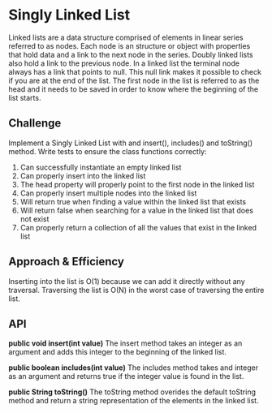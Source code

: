 
# Singly Linked List

Linked lists are a data structure comprised of elements in linear series referred to as nodes. Each node is an structure or object with properties that hold data and a link to the next node in the series. Doubly linked lists also hold a link to the previous node. In a linked list the terminal node always has a link that points to null. This null link makes it possible to check if you are at the end of the list. The first node in the list is referred to as the head and it needs to be saved in order to know where the beginning of the list starts.

## Challenge

Implement a Singly Linked List with and insert(), includes() and toString() method. Write tests to ensure the class functions correctly:

1. Can successfully instantiate an empty linked list
2. Can properly insert into the linked list
3. The head property will properly point to the first node in the linked list
4. Can properly insert multiple nodes into the linked list
5. Will return true when finding a value within the linked list that exists
6. Will return false when searching for a value in the linked list that does not exist
7. Can properly return a collection of all the values that exist in the linked list

## Approach & Efficiency

Inserting into the list is O(1) because we can add it directly without any traversal. Traversing the list is O(N) in the worst case of traversing the entire list.

## API

**public void insert(int value)** The insert method takes an integer as an argument and adds this integer to the beginning of the linked list.

**public boolean includes(int value)** The includes method takes and integer as an argument and returns true if the integer value is found in the list.

**public String toString()** The toString method overides the default toString method and return a string representation of the elements in the linked list.


